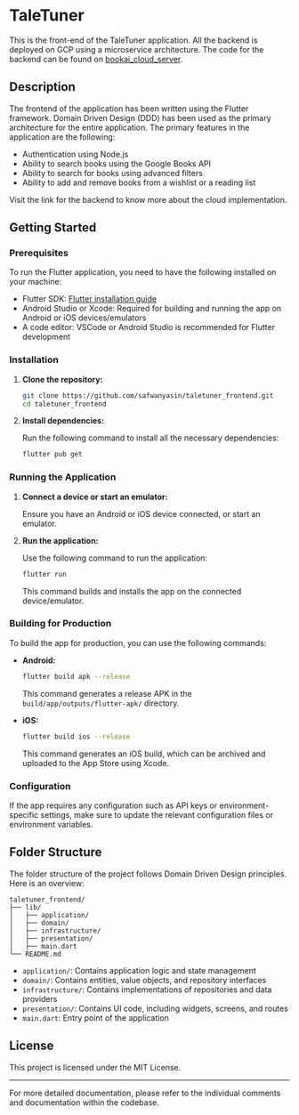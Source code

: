 # TaleTuner

This is the front-end of the TaleTuner application. All the backend is deployed on GCP using a microservice architecture. The code for the backend can be found on [bookai_cloud_server](https://github.com/safwanyasin/bookai_cloud_server).

## Description

The frontend of the application has been written using the Flutter framework. Domain Driven Design (DDD) has been used as the primary architecture for the entire application. The primary features in the application are the following:
  - Authentication using Node.js
  - Ability to search books using the Google Books API
  - Ability to search for books using advanced filters
  - Ability to add and remove books from a wishlist or a reading list

Visit the link for the backend to know more about the cloud implementation.

## Getting Started

### Prerequisites

To run the Flutter application, you need to have the following installed on your machine:

- Flutter SDK: [Flutter installation guide](https://flutter.dev/docs/get-started/install)
- Android Studio or Xcode: Required for building and running the app on Android or iOS devices/emulators
- A code editor: VSCode or Android Studio is recommended for Flutter development

### Installation

1. **Clone the repository:**

   ```bash
   git clone https://github.com/safwanyasin/taletuner_frontend.git
   cd taletuner_frontend
   ```

2. **Install dependencies:**

   Run the following command to install all the necessary dependencies:

   ```bash
   flutter pub get
   ```

### Running the Application

1. **Connect a device or start an emulator:**

   Ensure you have an Android or iOS device connected, or start an emulator.

2. **Run the application:**

   Use the following command to run the application:

   ```bash
   flutter run
   ```

   This command builds and installs the app on the connected device/emulator.

### Building for Production

To build the app for production, you can use the following commands:

- **Android:**

  ```bash
  flutter build apk --release
  ```

  This command generates a release APK in the `build/app/outputs/flutter-apk/` directory.

- **iOS:**

  ```bash
  flutter build ios --release
  ```

  This command generates an iOS build, which can be archived and uploaded to the App Store using Xcode.

### Configuration

If the app requires any configuration such as API keys or environment-specific settings, make sure to update the relevant configuration files or environment variables.

## Folder Structure

The folder structure of the project follows Domain Driven Design principles. Here is an overview:

```
taletuner_frontend/
├── lib/
│   ├── application/
│   ├── domain/
│   ├── infrastructure/
│   ├── presentation/
│   ├── main.dart
└── README.md
```

- `application/`: Contains application logic and state management
- `domain/`: Contains entities, value objects, and repository interfaces
- `infrastructure/`: Contains implementations of repositories and data providers
- `presentation/`: Contains UI code, including widgets, screens, and routes
- `main.dart`: Entry point of the application

## License

This project is licensed under the MIT License.

---

For more detailed documentation, please refer to the individual comments and documentation within the codebase.
